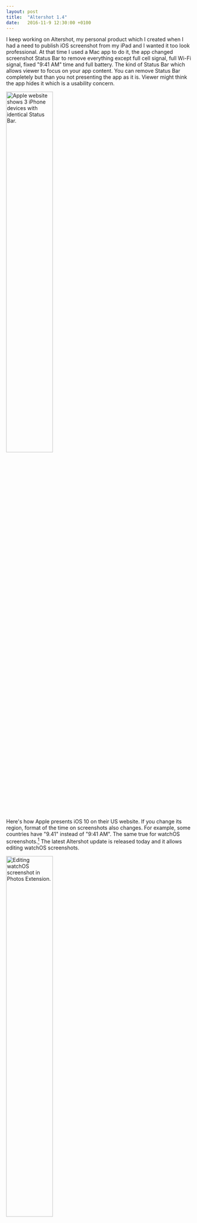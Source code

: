 ```yaml
---
layout: post
title:  "Altershot 1.4"
date:   2016-11-9 12:30:00 +0100
---
```


I keep working on Altershot, my personal product which I created when I had a need to publish iOS screenshot from my iPad and I wanted it too look professional. At that time I used a Mac app to do it, the app changed screenshot Status Bar to remove everything except full cell signal, full Wi-Fi signal, fixed "9:41 AM" time and full battery. The kind of Status Bar which allows viewer to focus on your app content. You can remove Status Bar completely but than you not presenting the app as it is. Viewer might think the app hides it which is a usability concern.

<img src="{{site.url}}/images/apple-status-bar.jpg" alt="Apple website shows 3 iPhone devices with identical Status Bar." width="50%"/>

Here's how Apple presents iOS 10 on their US website. If you change its region, format of the time on screenshots also changes. For example, some countries have "9.41" instead of "9:41 AM". The same true for watchOS screenshots.[^1] The latest Altershot update is released today and it allows editing watchOS screenshots. 

<img src="{{site.url}}/images/altershot-photos.jpg" alt="Editing watchOS screenshot in Photos Extension." width="50%"/>

With iOS 8 Apple introduced Photos Extensions but not many people know about it. iOS 10 includes Apple's own Extension called Markup, I hope this will make it more discoverable. Latest Altershot update has Photos Extension.

[Download Altershot from the App Store.](https://appsto.re/gb/6tVw2.i)

[^1]: watchOS always displays "9:41" without am/pm symbol. I am not sure about the colon.